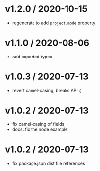 
v1.2.0 / 2020-10-15
===================

  * regenerate to add `project.mode` property

v1.1.0 / 2020-08-06
===================

  * add exported types

v1.0.3 / 2020-07-13
===================

  * revert camel-casing, breaks API :)

v1.0.2 / 2020-07-13
===================

  * fix camel-casing of fields
  * docs: fix the node example

v1.0.2 / 2020-07-13
===================

  * fix package.json dist file references
